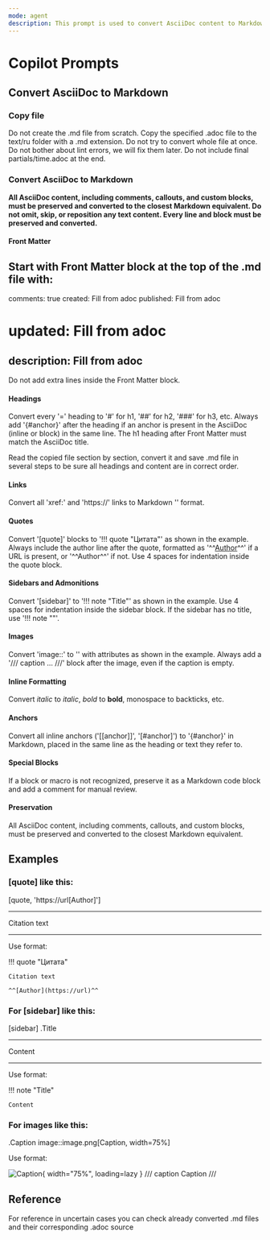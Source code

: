 ```yaml
---
mode: agent
description: This prompt is used to convert AsciiDoc content to Markdown format.
---
```


# Copilot Prompts

## Convert AsciiDoc to Markdown

### Copy file

Do not create the .md file from scratch.
Copy the specified .adoc file to the text/ru folder with a .md extension.
Do not try to convert whole file at once.
Do not bother about lint errors, we will fix them later.
Do not include final partials/time.adoc at the end.

### Convert AsciiDoc to Markdown

**All AsciiDoc content, including comments, callouts, and custom blocks, must be preserved and converted to the closest Markdown equivalent. Do not omit, skip, or reposition any text content. Every line and block must be preserved and converted.**

#### Front Matter

Start with Front Matter block at the top of the .md file with:
---
comments: true
created: Fill from adoc
published: Fill from adoc
# updated: Fill from adoc
description: Fill from adoc
---
Do not add extra lines inside the Front Matter block.

#### Headings

Convert every '=' heading to '#' for h1, '##' for h2, '###' for h3, etc.
Always add '{#anchor}' after the heading if an anchor is present in the AsciiDoc (inline or block) in the same line.
The h1 heading after Front Matter must match the AsciiDoc title.

Read the copied file section by section, convert it and save .md file in several steps to be sure all headings and content are in correct order.

#### Links

Convert all 'xref:' and 'https://' links to Markdown '[]()' format.

#### Quotes

Convert '[quote]' blocks to '!!! quote "Цитата"' as shown in the example.
Always include the author line after the quote, formatted as '^^[Author](url)^^' if a URL is present, or '^^Author^^' if not.
Use 4 spaces for indentation inside the quote block.

#### Sidebars and Admonitions

Convert '[sidebar]' to '!!! note "Title"' as shown in the example.
Use 4 spaces for indentation inside the sidebar block.
If the sidebar has no title, use '!!! note ""'.

#### Images

Convert 'image::' to '![]()' with attributes as shown in the example.
Always add a '/// caption ... ///' block after the image, even if the caption is empty.

#### Inline Formatting

Convert _italic_ to *italic*, *bold* to **bold**, monospace to backticks, etc.

#### Anchors

Convert all inline anchors ('[[anchor]]', '[#anchor]') to '{#anchor}' in Markdown, placed in the same line as the heading or text they refer to.

#### Special Blocks

If a block or macro is not recognized, preserve it as a Markdown code block and add a comment for manual review.

#### Preservation

All AsciiDoc content, including comments, callouts, and custom blocks, must be preserved and converted to the closest Markdown equivalent.

## Examples

### [quote] like this:

[quote, 'https://url[Author]']
____
Citation text
____

Use format:

!!! quote "Цитата"

    Citation text
  
    ^^[Author](https://url)^^

### For [sidebar] like this:

[sidebar]
.Title
****
Content
****

Use format:

!!! note "Title"

    Content  

### For images like this:

.Caption
image::image.png[Caption, width=75%]

Use format:

![Caption](img/image.jpg){ width="75%", loading=lazy }
/// caption
Caption
///

## Reference

For reference in uncertain cases you can check already converted .md files and their corresponding .adoc source